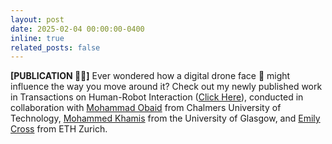 ```yaml
---
layout: post
date: 2025-02-04 00:00:00-0400
inline: true
related_posts: false
---
```


**[PUBLICATION 📰🎉]** Ever wondered how a digital drone face 🤖 might influence the way you move around it? Check out my newly published work in Transactions on Human-Robot Interaction (<a href="https://doi.org/10.1145/3714477">Click Here</a>), conducted in collaboration with <a href="https://research.chalmers.se/en/person/mobaid">Mohammad Obaid</a> from Chalmers University of Technology, <a href="http://www.mkhamis.com/">Mohammed Khamis</a> from the University of Glasgow, and <a href="https://www.soba-lab.com/">Emily Cross</a> from ETH Zurich.